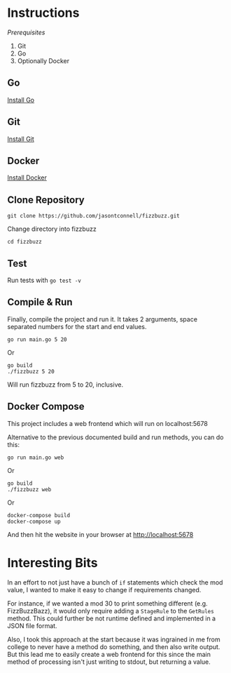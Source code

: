 # Instructions

_Prerequisites_
1. Git
2. Go
3. Optionally Docker

## Go

[Install Go](https://go.dev/dl/)

## Git

[Install Git](https://git-scm.com/downloads)

## Docker

[Install Docker](https://www.docker.com/products/docker-desktop)

## Clone Repository

`git clone https://github.com/jasontconnell/fizzbuzz.git`

Change directory into fizzbuzz

`cd fizzbuzz`

## Test

Run tests with `go test -v`

## Compile & Run

Finally, compile the project and run it. It takes 2 arguments, space separated numbers for the start and end values.

`go run main.go 5 20`

Or

```
go build
./fizzbuzz 5 20
```

Will run fizzbuzz from 5 to 20, inclusive.

## Docker Compose

This project includes a web frontend which will run on localhost:5678

Alternative to the previous documented build and run methods, you can do this:

`go run main.go web`

Or

```
go build
./fizzbuzz web
```

Or

```
docker-compose build
docker-compose up
```

And then hit the website in your browser at [http://localhost:5678](localhost:5678)

# Interesting Bits

In an effort to not just have a bunch of `if` statements which check the mod value, I wanted to make it easy to change if requirements changed.

For instance, if we wanted a mod 30 to print something different (e.g. FizzBuzzBazz), it would only require adding a `StageRule` to the `GetRules` method. This could further be not runtime defined and implemented in a JSON file format.

Also, I took this approach at the start because it was ingrained in me from college to never have a method do something, and then also write output. But this lead me to easily create a web frontend for this since the main method of processing isn't just writing to stdout, but returning a value.
